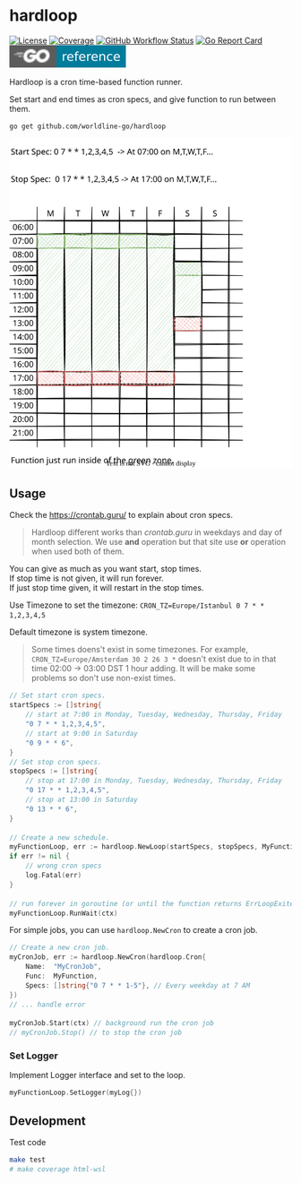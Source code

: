 # hardloop

[![License](https://img.shields.io/github/license/worldline-go/hardloop?color=red&style=flat-square)](https://raw.githubusercontent.com/worldline-go/hardloop/main/LICENSE)
[![Coverage](https://img.shields.io/sonar/coverage/worldline-go_hardloop?logo=sonarcloud&server=https%3A%2F%2Fsonarcloud.io&style=flat-square)](https://sonarcloud.io/summary/overall?id=worldline-go_hardloop)
[![GitHub Workflow Status](https://img.shields.io/github/actions/workflow/status/worldline-go/hardloop/test.yml?branch=main&logo=github&style=flat-square&label=ci)](https://github.com/worldline-go/hardloop/actions)
[![Go Report Card](https://goreportcard.com/badge/github.com/worldline-go/hardloop?style=flat-square)](https://goreportcard.com/report/github.com/worldline-go/hardloop)
[![Go PKG](https://raw.githubusercontent.com/worldline-go/guide/main/badge/custom/reference.svg)](https://pkg.go.dev/github.com/worldline-go/hardloop)

Hardloop is a cron time-based function runner.

Set start and end times as cron specs, and give function to run between them.

```shell
go get github.com/worldline-go/hardloop
```

![hardloop](./_assets/hardloop.svg)

## Usage

Check the https://crontab.guru/ to explain about cron specs.

> Hardloop different works than _crontab.guru_ in weekdays and day of month selection. We use __and__ operation but that site use __or__ operation when used both of them.

You can give as much as you want start, stop times.  
If stop time is not given, it will run forever.  
If just stop time given, it will restart in the stop times.

Use Timezone to set the timezone: `CRON_TZ=Europe/Istanbul 0 7 * * 1,2,3,4,5` 

Default timezone is system timezone.

> Some times doens't exist in some timezones.
> For example, `CRON_TZ=Europe/Amsterdam 30 2 26 3 *` doesn't exist due to in that time 02:00 -> 03:00 DST 1 hour adding. It will be make some problems so don't use non-exist times.

```go
// Set start cron specs.
startSpecs := []string{
    // start at 7:00 in Monday, Tuesday, Wednesday, Thursday, Friday
    "0 7 * * 1,2,3,4,5",
    // start at 9:00 in Saturday
    "0 9 * * 6",
}
// Set stop cron specs.
stopSpecs := []string{
    // stop at 17:00 in Monday, Tuesday, Wednesday, Thursday, Friday
    "0 17 * * 1,2,3,4,5",
    // stop at 13:00 in Saturday
    "0 13 * * 6",
}

// Create a new schedule.
myFunctionLoop, err := hardloop.NewLoop(startSpecs, stopSpecs, MyFunction)
if err != nil {
    // wrong cron specs
    log.Fatal(err)
}

// run forever in goroutine (or until the function returns ErrLoopExited)
myFunctionLoop.RunWait(ctx)
```

For simple jobs, you can use `hardloop.NewCron` to create a cron job.

```go
// Create a new cron job.
myCronJob, err := hardloop.NewCron(hardloop.Cron{
	Name:  "MyCronJob",
	Func:  MyFunction,
	Specs: []string{"0 7 * * 1-5"}, // Every weekday at 7 AM
})
// ... handle error

myCronJob.Start(ctx) // background run the cron job
// myCronJob.Stop() // to stop the cron job
```

### Set Logger

Implement Logger interface and set to the loop.

```go
myFunctionLoop.SetLogger(myLog{})
```

## Development

Test code

```sh
make test
# make coverage html-wsl
```
